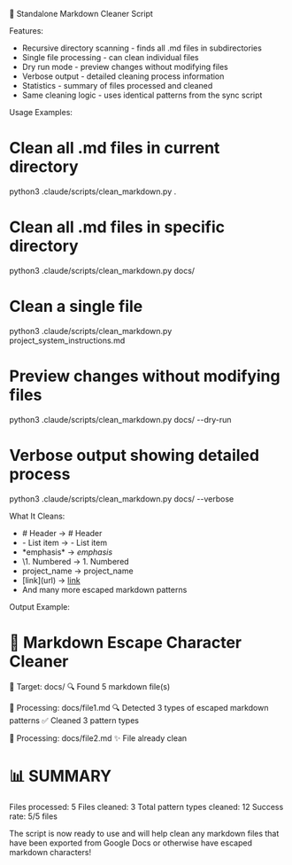   🧹 Standalone Markdown Cleaner Script

  Features:

  - Recursive directory scanning - finds all .md files in subdirectories
  - Single file processing - can clean individual files
  - Dry run mode - preview changes without modifying files
  - Verbose output - detailed cleaning process information
  - Statistics - summary of files processed and cleaned
  - Same cleaning logic - uses identical patterns from the sync script

  Usage Examples:

  # Clean all .md files in current directory
  python3 .claude/scripts/clean_markdown.py .

  # Clean all .md files in specific directory
  python3 .claude/scripts/clean_markdown.py docs/

  # Clean a single file
  python3 .claude/scripts/clean_markdown.py project_system_instructions.md

  # Preview changes without modifying files
  python3 .claude/scripts/clean_markdown.py docs/ --dry-run

  # Verbose output showing detailed process
  python3 .claude/scripts/clean_markdown.py docs/ --verbose

  What It Cleans:

  - \# Header → # Header
  - \- List item → - List item
  - \*emphasis\* → *emphasis*
  - \1. Numbered → 1. Numbered
  - project\_name → project_name
  - \[link\](url) → [link](url)
  - And many more escaped markdown patterns

  Output Example:

  🧹 Markdown Escape Character Cleaner
  ==================================================
  📁 Target: docs/
  🔍 Found 5 markdown file(s)

  📄 Processing: docs/file1.md
     🔍 Detected 3 types of escaped markdown patterns
     ✅ Cleaned 3 pattern types

  📄 Processing: docs/file2.md
     ✨ File already clean

  📊 SUMMARY
  ==================================================
  Files processed: 5
  Files cleaned: 3
  Total pattern types cleaned: 12
  Success rate: 5/5 files

  The script is now ready to use and will help clean any markdown files that have
  been exported from Google Docs or otherwise have escaped markdown characters!